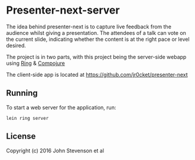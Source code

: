 # Presenter-next-server

The idea behind presenter-next is to capture live feedback from the audience whilst giving a presentation.  The attendees of a talk can vote on the current slide, indicating whether the content is at the right pace or level desired.

The project is in two parts, with this project being the server-side webapp using [Ring]() & [Compojure]()

The client-side app is located at https://github.com/jr0cket/presenter-next

## Running

To start a web server for the application, run:

    lein ring server

## License

Copyright (c) 2016 John Stevenson et al 




